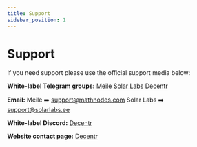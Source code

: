 ```yaml
---
title: Support
sidebar_position: 1
---
```


# Support

If you need support please use the official support media below:

**White-label Telegram groups:**
[Meile](https://t.me/MathNodes)
[Solar Labs](https://t.me/solarlabs)
[Decentr](https://t.me/DecentrNet)

**Email:**
Meile ➡️ [support@mathnodes.com](mailto:support@mathnodes.com)
Solar Labs ➡️ [support@solarlabs.ee](mailto:support@solarlabs.ee)

**White-label Discord:**
[Decentr](https://discord.gg/VMUt7yw92B)

**Website contact page:**
[Decentr](https://decentr.net/#contact)